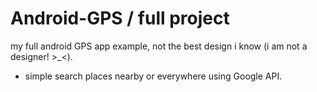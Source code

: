 # Android-GPS / full project
my full android GPS app example, not the best design i know (i am not a designer! >_<).
- simple search places nearby or everywhere using Google API.
